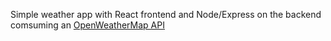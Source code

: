 Simple weather app with React frontend and Node/Express on the backend comsuming an [OpenWeatherMap API](https://openweathermap.org/)


